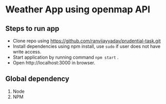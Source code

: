 # Weather App using openmap API

## Steps to run app

 -  Clone repo using https://github.com/ranvijayyadav/prudential-task.git
 -  Install dependencies using npm install, use `sudo` if user does not have write access.
 -  Start application by running command `npm start` .
 -  Open  http://localhost:3000 in browser.

## Global dependency

 1. Node
 2. NPM
